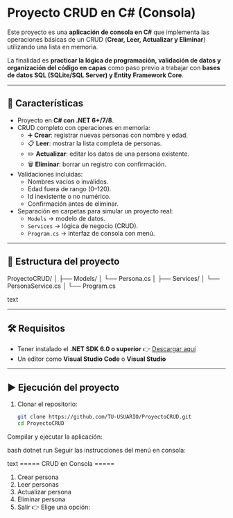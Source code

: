 # Proyecto CRUD en C# (Consola)

Este proyecto es una **aplicación de consola en C#** que implementa las operaciones básicas de un CRUD (**Crear, Leer, Actualizar y Eliminar**) utilizando una lista en memoria.  

La finalidad es **practicar la lógica de programación, validación de datos y organización del código en capas** como paso previo a trabajar con **bases de datos SQL (SQLite/SQL Server) y Entity Framework Core**.

---

## 🚀 Características

- Proyecto en **C# con .NET 6+/7/8**.  
- CRUD completo con operaciones en memoria:
  - ➕ **Crear**: registrar nuevas personas con nombre y edad.  
  - 📋 **Leer**: mostrar la lista completa de personas.  
  - ✏️ **Actualizar**: editar los datos de una persona existente.  
  - 🗑️ **Eliminar**: borrar un registro con confirmación.  
- Validaciones incluidas:
  - Nombres vacíos o inválidos.  
  - Edad fuera de rango (0–120).  
  - Id inexistente o no numérico.  
  - Confirmación antes de eliminar.  
- Separación en carpetas para simular un proyecto real:
  - `Models` → modelo de datos.  
  - `Services` → lógica de negocio (CRUD).  
  - `Program.cs` → interfaz de consola con menú.  

---

## 📂 Estructura del proyecto
ProyectoCRUD/
│
├── Models/
│ └── Persona.cs
│
├── Services/
│ └── PersonaService.cs
│
└── Program.cs

text

---

## 🛠️ Requisitos

- Tener instalado el **.NET SDK 6.0 o superior** 👉 [Descargar aquí](https://dotnet.microsoft.com/en-us/download)  
- Un editor como **Visual Studio Code** o **Visual Studio**  

---

## ▶️ Ejecución del proyecto

1. Clonar el repositorio:  

   ```bash
   git clone https://github.com/TU-USUARIO/ProyectoCRUD.git
   cd ProyectoCRUD
Compilar y ejecutar la aplicación:

bash
dotnet run
Seguir las instrucciones del menú en consola:

text
===== CRUD en Consola =====
1. Crear persona
2. Leer personas
3. Actualizar persona
4. Eliminar persona
5. Salir
👉 Elige una opción: